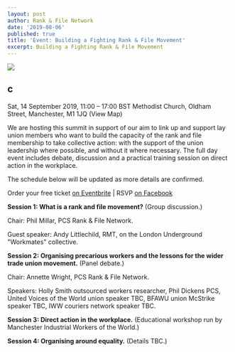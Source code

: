 ```yaml
---
layout: post
author: Rank & File Network
date: '2019-08-06'
published: true
title: 'Event: Building a Fighting Rank & File Movement'
excerpt: Building a Fighting Rank & File Movement
---
```

![]({{site.baseurl}}/https://img.evbuc.com/https%3A%2F%2Fcdn.evbuc.com%2Fimages%2F67465091%2F322974545073%2F1%2Foriginal.20190803-180106?w=800&auto=compress&rect=0%2C26%2C642%2C321&s=1e52037690f6d90dda8c0e9cfbb01b52)

## c

Sat, 14 September 2019, 11:00 – 17:00 BST
Methodist Church, Oldham Street, Manchester, M1 1JQ (View Map)

We are hosting this summit in support of our aim to link up and support lay union members who want to build the capacity of the rank and file membership to take collective action: with the support of the union leadership where possible, and without it where necessary. The full day event includes debate, discussion and a practical training session on direct action in the workplace.

The schedule below will be updated as more details are confirmed.

Order your free ticket [on Eventbrite](https://www.eventbrite.co.uk/e/building-a-fighting-rank-file-movement-tickets-67885494341) | RSVP [on Facebook](https://www.facebook.com/events/1053304744867228/)

**Session 1: What is a rank and file movement?** (Group discussion.)

Chair: Phil Millar, PCS Rank & File Network.

Guest speaker: Andy Littlechild, RMT, on the London Underground "Workmates" collective.

**Session 2: Organising precarious workers and the lessons for the wider trade union movement.** (Panel debate.)

Chair: Annette Wright, PCS Rank & File Network.

Speakers: Holly Smith outsourced workers researcher, Phil Dickens PCS, United Voices of the World union speaker TBC, BFAWU union McStrike speaker TBC, IWW couriers network speaker TBC.

**Session 3: Direct action in the workplace.** (Educational workshop run by Manchester Industrial Workers of the World.)

**Session 4: Organising around equality.** (Details TBC.)
